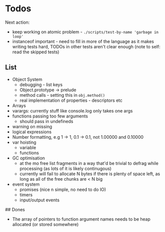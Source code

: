 # Todos

Next action: 
- keep working on atomic problem - `./scripts/test-by-name 'garbage in loop'`
- instanceof important - need to fill in more of the language
  as it makes writing tests hard, TODOs in other tests aren't clear
  enough (note to self: read the skipped tests)

## List

- Object System
  - debugging - list keys
  - Object.prototype -> prelude
  - method calls - setting this in `obj.method()`
  - real implementation of properties - descriptors etc
- Arrays
- varargs: currently stuff like console.log only takes one args
- functions passing too few arguments
  - should pass in undefineds
- warning on missing
- logical expressions
- Number formatting, e.g 1 -> 1, 0.1 -> 0.1, not 1.00000 and 0.10000
- var hoisting
  - variable
  - functions
- GC optimisation
  - at the mo free list fragments in a way that'd be trivial to defrag while processing (as lots of it is likely continugous)
  - currently will fail to allocate N bytes if there is plenty of space left, as long as all of the free chunks are < N big
- event system
    - promises (nice n simple, no need to do IO)
    - timers
    - input/output events

## Dones

- The array of pointers to function argument names needs to be heap allocated (or stored somewhere)
